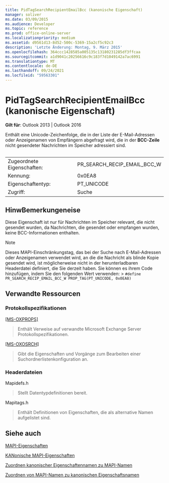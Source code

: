 ```yaml
---
title: PidTagSearchRecipientEmailBcc (kanonische Eigenschaft)
manager: soliver
ms.date: 03/09/2015
ms.audience: Developer
ms.topic: reference
ms.prod: office-online-server
ms.localizationpriority: medium
ms.assetid: d9561d13-8d52-500c-5369-15a2cf5c92c3
description: 'Letzte Änderung: Montag, 9. März 2015'
ms.openlocfilehash: 364ccc1428585a005135c13180231285df3ffcaa
ms.sourcegitcommit: a1d9041c20256616c9c183f7d1049142a7ac6991
ms.translationtype: MT
ms.contentlocale: de-DE
ms.lasthandoff: 09/24/2021
ms.locfileid: "59563301"
---
```

# <a name="pidtagsearchrecipientemailbcc-canonical-property"></a>PidTagSearchRecipientEmailBcc (kanonische Eigenschaft)

  
  
**Gilt für**: Outlook 2013 | Outlook 2016 
  
Enthält eine Unicode-Zeichenfolge, die in der Liste der E-Mail-Adressen oder Anzeigenamen von Empfängern abgefragt wird, die in der **BCC-Zeile** nicht gesendeter Nachrichten im Speicher adressiert sind. 
  
## 

|||
|:-----|:-----|
|Zugeordnete Eigenschaften:  <br/> |PR_SEARCH_RECIP_EMAIL_BCC_W  <br/> |
|Kennung:  <br/> |0x0EA8  <br/> |
|Eigenschaftentyp:  <br/> |PT_UNICODE  <br/> |
|Zugriff:  <br/> |Suche  <br/> |
   
## <a name="remarks"></a>HinwBemerkungeneise

Diese Eigenschaft ist nur für Nachrichten im Speicher relevant, die nicht gesendet wurden, da Nachrichten, die gesendet oder empfangen wurden, keine BCC-Informationen enthalten.
  
> [!NOTE]
> Dieses MAPI-Einschränkungstag, das bei der Suche nach E-Mail-Adressen oder Anzeigenamen verwendet wird, an die die Nachricht als blinde Kopie gesendet wird, ist möglicherweise nicht in der herunterladbaren Headerdatei definiert, die Sie derzeit haben. Sie können es ihrem Code hinzufügen, indem Sie den folgenden Wert verwenden: >  `#define PR_SEARCH_RECIP_EMAIL_BCC_W PROP_TAG(PT_UNICODE, 0x0EA8)`
  
## <a name="related-resources"></a>Verwandte Ressourcen

### <a name="protocol-specifications"></a>Protokollspezifikationen

[[MS-OXPROPS]](https://msdn.microsoft.com/library/f6ab1613-aefe-447d-a49c-18217230b148%28Office.15%29.aspx)
  
> Enthält Verweise auf verwandte Microsoft Exchange Server Protokollspezifikationen.
    
[[MS-OXOSRCH]](https://msdn.microsoft.com/library/c72e49b8-78c7-4483-ad65-e46e9133673b%28Office.15%29.aspx)
  
> Gibt die Eigenschaften und Vorgänge zum Bearbeiten einer Suchordnerlistenkonfiguration an.
    
### <a name="header-files"></a>Headerdateien

Mapidefs.h
  
> Stellt Datentypdefinitionen bereit.
    
Mapitags.h
  
> Enthält Definitionen von Eigenschaften, die als alternative Namen aufgelistet sind.
    
## <a name="see-also"></a>Siehe auch



[MAPI-Eigenschaften](mapi-properties.md)
  
[KANonische MAPI-Eigenschaften](mapi-canonical-properties.md)
  
[Zuordnen kanonischer Eigenschaftennamen zu MAPI-Namen](mapping-canonical-property-names-to-mapi-names.md)
  
[Zuordnen von MAPI-Namen zu kanonischen Eigenschaftsnamen](mapping-mapi-names-to-canonical-property-names.md)

